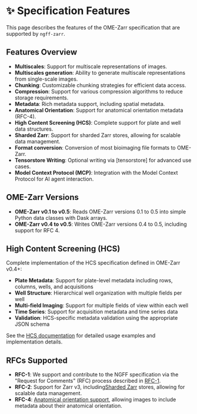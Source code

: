 <!-- SPDX-FileCopyrightText: Copyright (c) Fideus Labs LLC -->
<!-- SPDX-License-Identifier: MIT -->
# ✨ Specification Features

This page describes the features of the OME-Zarr specification that are
supported by `ngff-zarr`.

## Features Overview

- **Multiscales**: Support for multiscale representations of images.
- **Multiscales generation**: Ability to generate multiscale representations
  from single-scale images.
- **Chunking**: Customizable chunking strategies for efficient data access.
- **Compression**: Support for various compression algorithms to reduce storage
  requirements.
- **Metadata**: Rich metadata support, including spatial metadata.
- **Anatomical Orientation**: Support for anatomical orientation metadata
  (RFC-4).
- **High Content Screening (HCS)**: Complete support for plate and well data
  structures.
- **Sharded Zarr**: Support for sharded Zarr stores, allowing for scalable data
  management.
- **Format conversion**: Conversion of most bioimaging file formats to OME-Zarr.
- **Tensorstore Writing**: Optional writing via [tensorstore] for advanced use
  cases.
- **Model Context Protocol (MCP)**: Integration with the Model Context Protocol
  for AI agent interaction.

## OME-Zarr Versions

- **OME-Zarr v0.1 to v0.5**: Reads OME-Zarr versions 0.1 to 0.5 into simple
  Python data classes with Dask arrays.
- **OME-Zarr v0.4 to v0.5**: Writes OME-Zarr versions 0.4 to 0.5, including
  support for RFC 4.

## High Content Screening (HCS)

Complete implementation of the HCS specification defined in OME-Zarr v0.4+:

- **Plate Metadata**: Support for plate-level metadata including rows, columns,
  wells, and acquisitions
- **Well Structure**: Hierarchical well organization with multiple fields per
  well
- **Multi-field Imaging**: Support for multiple fields of view within each well
- **Time Series**: Support for acquisition metadata and time series data
- **Validation**: HCS-specific metadata validation using the appropriate JSON
  schema

See the [HCS documentation](./hcs.md) for detailed usage examples and
implementation details.

## RFCs Supported

- **RFC-1**: We support and contribute to the NGFF specification via the
  "Request for Comments" (RFC) process described in
  [RFC-1](https://ngff.openmicroscopy.org/rfc/1/index.html).
- **RFC-2**: Support for Zarr v3,
  including[Sharded Zarr](https://zarr.dev/zeps/accepted/ZEP0002.html) stores,
  allowing for scalable data management.
- **RFC-4**: [Anatomical orientation support](./rfc4.md), allowing images to
  include metadata about their anatomical orientation.
